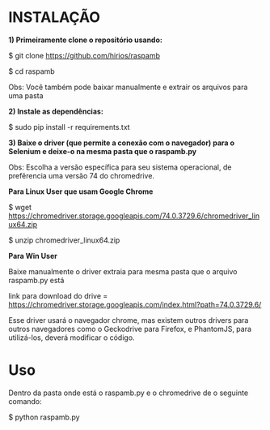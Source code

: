 # INSTALAÇÃO 

**1) Primeiramente clone o repositório usando:**

$ git clone https://github.com/hirios/raspamb

$ cd raspamb


Obs: Você também pode baixar manualmente e extrair os arquivos para uma pasta


**2) Instale as dependências:**

$ sudo pip install -r requirements.txt


**3) Baixe o driver (que permite a conexão com o navegador) para o Selenium e deixe-o na mesma pasta que o raspamb.py**

Obs: Escolha a versão específica para seu sistema operacional, de prefêrencia uma versão 74 do chromedrive.


**Para Linux User que usam Google Chrome**

$ wget https://chromedriver.storage.googleapis.com/74.0.3729.6/chromedriver_linux64.zip

$ unzip chromedriver_linux64.zip

**Para Win User**

Baixe manualmente o driver extraia para mesma pasta que o arquivo raspamb.py está

link para download do drive = https://chromedriver.storage.googleapis.com/index.html?path=74.0.3729.6/

Esse driver usará o navegador chrome, mas existem outros drivers para outros navegadores como o Geckodrive  para Firefox, e PhantomJS, para utilizá-los, deverá modificar o código.


# Uso

Dentro da pasta onde está o raspamb.py e o chromedrive de o seguinte comando:

$ python raspamb.py




